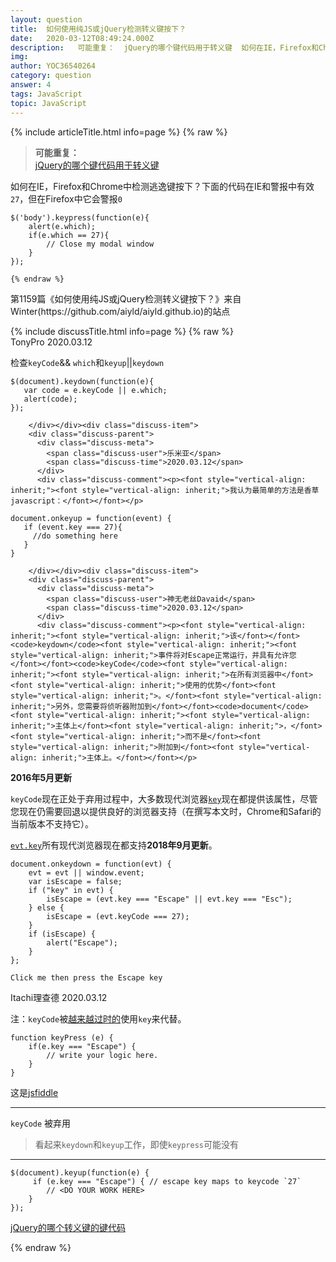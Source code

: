 ```yaml
---
layout: question
title:  如何使用纯JS或jQuery检测转义键按下？
date:   2020-03-12T08:49:24.000Z
description:   可能重复：  jQuery的哪个键代码用于转义键  如何在IE，Firefox和Chrome中检测逃逸键按下？下面的代码在IE和警报中有...
img: 
author: YOC36540264
category: question
answer: 4
tags: JavaScript
topic: JavaScript
---
```

<div class="article-root">
  <div class="article">
    {% include articleTitle.html info=page %}
    {% raw %}
    <div class="article-content"><blockquote>
  <p><strong><font style="vertical-align: inherit;"><font style="vertical-align: inherit;">可能重复：</font></font></strong><br>
  <a href="https://stackoverflow.com/questions/1160008/which-keycode-for-escape-key-with-jquery"><font style="vertical-align: inherit;"><font style="vertical-align: inherit;">jQuery的哪个键代码用于转义键</font></font></a>  </p>
</blockquote>



<p><font style="vertical-align: inherit;"><font style="vertical-align: inherit;">如何在IE，Firefox和Chrome中检测逃逸键按下？</font><font style="vertical-align: inherit;">下面的代码在IE和警报中有效</font></font><code>27</code><font style="vertical-align: inherit;"><font style="vertical-align: inherit;">，但在Firefox中它会警报</font></font><code>0</code></p>

<pre><code>$('body').keypress(function(e){<font></font>
    alert(e.which);<font></font>
    if(e.which == 27){<font></font>
        // Close my modal window<font></font>
    }<font></font>
});<font></font>
</code></pre></div>
    {% endraw %}
  </div>
  <p class="winter_mark">第1159篇《如何使用纯JS或jQuery检测转义键按下？》来自Winter(https://github.com/aiyld/aiyld.github.io)的站点</p>
  <div class="discuss-wrapper">
    {% include discussTitle.html info=page %}
    {% raw %}
    <div class="discuss-list">
    <div class="discuss-item">
        <div class="discuss-parent">
          <div class="discuss-meta">
            <span class="discuss-user">TonyPro</span>
            <span class="discuss-time">2020.03.12</span>
          </div>
          <div class="discuss-comment"><p><font style="vertical-align: inherit;"><font style="vertical-align: inherit;">检查</font></font><code>keyCode</code><font style="vertical-align: inherit;"><font style="vertical-align: inherit;">&amp;&amp; </font></font><code>which</code><font style="vertical-align: inherit;"><font style="vertical-align: inherit;">和</font></font><code>keyup</code><font style="vertical-align: inherit;"><font style="vertical-align: inherit;">||</font></font><code>keydown</code></p>

<pre><code>$(document).keydown(function(e){<font></font>
   var code = e.keyCode || e.which;<font></font>
   alert(code);<font></font>
});<font></font>
</code></pre></div>
        </div></div><div class="discuss-item">
        <div class="discuss-parent">
          <div class="discuss-meta">
            <span class="discuss-user">乐米亚</span>
            <span class="discuss-time">2020.03.12</span>
          </div>
          <div class="discuss-comment"><p><font style="vertical-align: inherit;"><font style="vertical-align: inherit;">我认为最简单的方法是香草javascript：</font></font></p>

<pre><code>document.onkeyup = function(event) {<font></font>
   if (event.key === 27){<font></font>
     //do something here<font></font>
   }<font></font>
}<font></font>
</code></pre></div>
        </div></div><div class="discuss-item">
        <div class="discuss-parent">
          <div class="discuss-meta">
            <span class="discuss-user">神无老丝Davaid</span>
            <span class="discuss-time">2020.03.12</span>
          </div>
          <div class="discuss-comment"><p><font style="vertical-align: inherit;"><font style="vertical-align: inherit;">该</font></font><code>keydown</code><font style="vertical-align: inherit;"><font style="vertical-align: inherit;">事件将对Escape正常运行，并具有允许您</font></font><code>keyCode</code><font style="vertical-align: inherit;"><font style="vertical-align: inherit;">在所有浏览器中</font><font style="vertical-align: inherit;">使用的优势</font><font style="vertical-align: inherit;">。</font><font style="vertical-align: inherit;">另外，您需要将侦听器附加到</font></font><code>document</code><font style="vertical-align: inherit;"><font style="vertical-align: inherit;">主体上</font><font style="vertical-align: inherit;">，</font><font style="vertical-align: inherit;">而不是</font><font style="vertical-align: inherit;">附加到</font><font style="vertical-align: inherit;">主体上。</font></font></p>

<p><strong><font style="vertical-align: inherit;"><font style="vertical-align: inherit;">2016年5月更新</font></font></strong></p>

<p><code>keyCode</code><font style="vertical-align: inherit;"><font style="vertical-align: inherit;">现在正处于弃用过程中，大多数现代浏览器</font></font><a href="https://developer.mozilla.org/en-US/docs/Web/API/KeyboardEvent/key" rel="noreferrer"><code>key</code></a><font style="vertical-align: inherit;"><font style="vertical-align: inherit;">现在</font><font style="vertical-align: inherit;">都提供该</font><font style="vertical-align: inherit;">属性，尽管您现在仍需要回退以提供良好的浏览器支持（在撰写本文时，Chrome和Safari的当前版本不支持它）。</font></font></p>

<p><strong><font style="vertical-align: inherit;"></font></strong>
<a href="https://developer.mozilla.org/en-US/docs/Web/API/KeyboardEvent/key" rel="noreferrer"><code>evt.key</code></a><font style="vertical-align: inherit;"><font style="vertical-align: inherit;">所有现代浏览器现在都支持</font><strong><font style="vertical-align: inherit;">2018年9月更新</font></strong><font style="vertical-align: inherit;">。</font></font></p>

<p></p><div class="snippet" data-lang="js" data-hide="false" data-console="true" data-babel="false">
<div class="snippet-code">
<pre class="snippet-code-js lang-js prettyprint-override"><code>document.onkeydown = function(evt) {<font></font>
    evt = evt || window.event;<font></font>
    var isEscape = false;<font></font>
    if ("key" in evt) {<font></font>
        isEscape = (evt.key === "Escape" || evt.key === "Esc");<font></font>
    } else {<font></font>
        isEscape = (evt.keyCode === 27);<font></font>
    }<font></font>
    if (isEscape) {<font></font>
        alert("Escape");<font></font>
    }<font></font>
};</code></pre>
<pre class="snippet-code-html lang-html prettyprint-override"><code>Click me then press the Escape key</code></pre>
</div>
</div>
<p></p></div>
        </div></div><div class="discuss-item">
        <div class="discuss-parent">
          <div class="discuss-meta">
            <span class="discuss-user">Itachi理查德</span>
            <span class="discuss-time">2020.03.12</span>
          </div>
          <div class="discuss-comment"><p><font style="vertical-align: inherit;"><font style="vertical-align: inherit;">注：</font></font><code>keyCode</code><font style="vertical-align: inherit;"><font style="vertical-align: inherit;">被</font></font><a href="https://developer.mozilla.org/en-US/docs/Web/API/KeyboardEvent/keyCode" rel="noreferrer"><font style="vertical-align: inherit;"><font style="vertical-align: inherit;">越来越过时的</font></font></a><font style="vertical-align: inherit;"><font style="vertical-align: inherit;">使用</font></font><code>key</code><font style="vertical-align: inherit;"><font style="vertical-align: inherit;">来代替。</font></font></p>

<pre><code>function keyPress (e) {<font></font>
    if(e.key === "Escape") {<font></font>
        // write your logic here.<font></font>
    }<font></font>
}<font></font>
</code></pre>

<p><font style="vertical-align: inherit;"><font style="vertical-align: inherit;">这是</font></font><a href="https://jsfiddle.net/etcjwaf5/" rel="noreferrer"><font style="vertical-align: inherit;"><font style="vertical-align: inherit;">jsfiddle</font></font></a></p>

<hr>

<p><code>keyCode</code><font style="vertical-align: inherit;"><font style="vertical-align: inherit;"> 被弃用</font></font></p>

<blockquote>
  <p><font style="vertical-align: inherit;"><font style="vertical-align: inherit;">看起来</font></font><code>keydown</code><font style="vertical-align: inherit;"><font style="vertical-align: inherit;">和</font></font><code>keyup</code><font style="vertical-align: inherit;"><font style="vertical-align: inherit;">工作，即使</font></font><code>keypress</code><font style="vertical-align: inherit;"><font style="vertical-align: inherit;">可能没有</font></font></p>
</blockquote>

<hr>

<pre><code>$(document).keyup(function(e) {<font></font>
     if (e.key === "Escape") { // escape key maps to keycode `27`<font></font>
        // &lt;DO YOUR WORK HERE&gt;<font></font>
    }<font></font>
});<font></font>
</code></pre>

<p><a href="https://stackoverflow.com/questions/1160008/which-keycode-for-escape-key-with-jquery"><font style="vertical-align: inherit;"><font style="vertical-align: inherit;">jQuery的哪个转义键的键代码</font></font></a></p></div>
        </div></div>
    </div>
    {% endraw %}
  </div>
<div>
